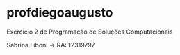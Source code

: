# profdiegoaugusto
<p>Exercício 2 de Programação de Soluções Computacionais</p>
<p>Sabrina Liboni   -> RA: 12319797 </p>
